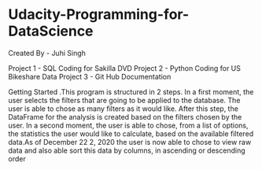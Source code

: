 # Udacity-Programming-for-DataScience

Created By - Juhi Singh

Project 1 - SQL Coding for Sakilla DVD
Project 2 - Python Coding for US Bikeshare Data
Project 3 - Git Hub Documentation 




Getting Started .This program is structured in 2  steps. In a first moment, the user selects  the filters that are going to be  applied to the database. The user is  able to chose as many filters as it  would like. After this step, the DataFrame for  the analysis is created based on the  filters chosen by the user. In a second moment, the user is  able to chose, from a list of options,  the statistics the user would like to  calculate, based on the available  filtered data.As of December 22 2, 2020 the user is now  able to chose to view raw data and  also able sort this data by columns,  in ascending or descending order
